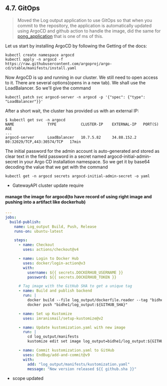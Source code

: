 ## 4.7. GitOps

> Moved the Log output application to use GitOps so that when you commit to the repository, the application is automatically updated using ArgoCD and github action to handle the image, did the same for [pong_application](<../.github/workflows/logOutputMS(pong)_argocd.yaml>) that is one of ms of this.

Let us start by installing ArgoCD by following the Getting of the docs:

```
kubectl create namespace argocd
kubectl apply -n argocd -f https://raw.githubusercontent.com/argoproj/argo-cd/stable/manifests/install.yaml
```

Now ArgoCD is up and running in our cluster. We still need to open access to it. There are several options(opens in a new tab). We shall use the LoadBalancer. So we'll give the command

`kubectl patch svc argocd-server -n argocd -p '{"spec": {"type": "LoadBalancer"}}'`

After a short wait, the cluster has provided us with an external IP:

```
$ kubectl get svc -n argocd
NAME               TYPE           CLUSTER-IP    EXTERNAL-IP   PORT(S)                      AGE
...
argocd-server      LoadBalancer   10.7.5.82     34.88.152.2   80:32029/TCP,443:30574/TCP   17min
```

The initial password for the admin account is auto-generated and stored as clear text in the field password in a secret named argocd-initial-admin-secret in your Argo CD installation namespace. So we get it by base64 decoding the value that we get with the command

```
kubectl get -n argocd secrets argocd-initial-admin-secret -o yaml
```

- GatewayAPI cluster update require

#### manage the image for argocd(to have record of using right image and pushing into a artifact like dockerhub)

```yaml
---
jobs:
  build-publish:
    name: Log_output Build, Push, Release
    runs-on: ubuntu-latest

    steps:
      - name: Checkout
        uses: actions/checkout@v4

      - name: Login to Docker Hub
        uses: docker/login-action@v3
        with:
          username: ${{ secrets.DOCKERHUB_USERNAME }}
          password: ${{ secrets.DOCKERHUB_TOKEN }}

      # Tag image with the GitHub SHA to get a unique tag
      - name: Build and publish backend
        run: |
          docker build --file log_output/dockerfile.reader --tag "bidhe1/log_output:${GITHUB_SHA}" log_output
          docker push "bidhe1/log_output:${GITHUB_SHA}"

      - name: Set up Kustomize
        uses: imranismail/setup-kustomize@v2

      - name: Update kustomization.yaml with new image
        run: |
          cd log_output/manifests
          kustomize edit set image log_output=bidhe1/log_output:${GITHUB_SHA}

      - name: Commit kustomization.yaml to GitHub
        uses: EndBug/add-and-commit@v9
        with:
          add: "log_output/manifests/kustomization.yaml"
          message: "New version released ${{ github.sha }}"
```

- scope updated
